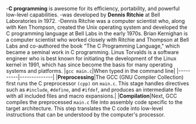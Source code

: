 -**C programming** is awesome for its efficiency, portability, and powerful low-level capabilities.
-was developed by **Dennis Ritchie** at Bell Laboratories in 1972.
-Dennis Ritchie was a computer scientist who, along with Ken Thompson, created the Unix operating system and developed the C programming language at Bell Labs in the early 1970s. Brian Kernighan is a computer scientist who worked closely with Ritchie and Thompson at Bell Labs and co-authored the book "The C Programming Language," which became a seminal work in C programming. Linus Torvalds is a software engineer who is best known for initiating the development of the Linux kernel in 1991, which has since become the basis for many operating systems and platforms.
|`gcc main.c`|When typed in the command line|
|----------|--------------|
|**Preprocessing**|The GCC (GNU Compiler Collection) first runs the C preprocessor `(cpp)` on `main.c`. This stage handles directives such as `#include`, `#define`, and `#ifdef`, and produces an intermediate file with all included files and macro expansions.|
|**Compilation**|Next, GCC compiles the preprocessed `main.c` file into assembly code specific to the target architecture. This step translates the C code into low-level instructions that can be understood by the computer's processor.

